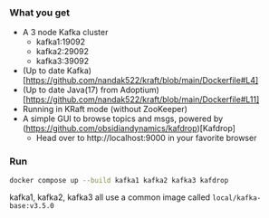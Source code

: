 ### What you get
* A 3 node Kafka cluster
    * kafka1:19092
    * kafka2:29092
    * kafka3:39092
* (Up to date Kafka)[https://github.com/nandak522/kraft/blob/main/Dockerfile#L4]
* (Up to date Java(17) from Adoptium)[https://github.com/nandak522/kraft/blob/main/Dockerfile#L11]
* Running in KRaft mode (without ZooKeeper)
* A simple GUI to browse topics and msgs, powered by (https://github.com/obsidiandynamics/kafdrop)[Kafdrop]
    * Head over to http://localhost:9000 in your favorite browser

### Run
```sh
docker compose up --build kafka1 kafka2 kafka3 kafdrop
```
kafka1, kafka2, kafka3 all use a common image called `local/kafka-base:v3.5.0`
